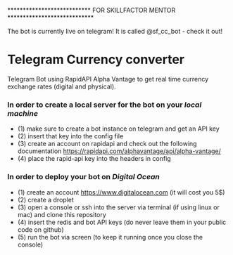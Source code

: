 *************************** FOR SKILLFACTOR MENTOR ****************************

The bot is currently live on telegram! It is called @sf_cc_bot - check it out!




# Telegram Currency converter

Telegram Bot using RapidAPI Alpha Vantage to get real time currency exchange rates (digital and physical).

### In order to create a local server for the bot on your *local machine*
- (1) make sure to create a bot instance on telegram and get an API key
- (2) insert that key into the config file
- (3) create an account on rapidapi and check out the following documentation https://rapidapi.com/alphavantage/api/alpha-vantage/
- (4) place the rapid-api key into the headers in config


### In order to deploy your bot on *Digital Ocean*
- (1) create an account https://www.digitalocean.com (it will cost you 5$)
- (2) create a droplet
- (3) open a console or ssh into the server via terminal (if using linux or mac) and clone this repository
- (4) insert the redis and bot API keys (do never leave them in your public code on github)
- (5) run the bot via screen (to keep it running once you close the console)





